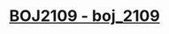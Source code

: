 # [BOJ2109 - boj_2109](https://www.acmicpc.net/problem/2109)
<!--tags: ds, greedy, priority queue, sorting-->
